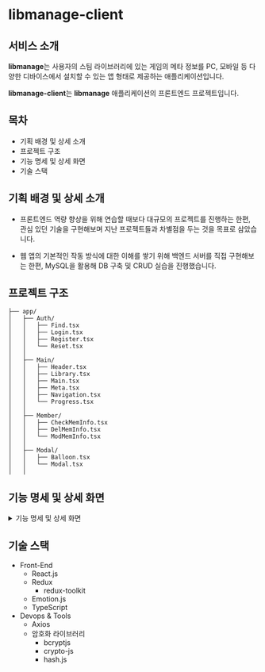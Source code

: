 # libmanage-client

## 서비스 소개
**libmanage**는 사용자의 스팀 라이브러리에 있는 게임의 메타 정보를 PC, 모바일 등 다양한 디바이스에서 설치할 수 있는 앱 형태로 제공하는 애플리케이션입니다.

**libmanage-client**는 **libmanage** 애플리케이션의 프론트엔드 프로젝트입니다.

## 목차
* 기획 배경 및 상세 소개
* 프로젝트 구조
* 기능 명세 및 상세 화면
* 기술 스택

## 기획 배경 및 상세 소개
* 프론트엔드 역량 향상을 위해 연습할 때보다 대규모의 프로젝트를 진행하는 한편, 관심 있던 기술을 구현해보며 지난 프로젝트들과 차별점을 두는 것을 목표로 삼았습니다.

* 웹 앱의 기본적인 작동 방식에 대한 이해를 쌓기 위해 백엔드 서버를 직접 구현해보는 한편, MySQL을 활용해 DB 구축 및 CRUD 실습을 진행했습니다.

## 프로젝트 구조
```
├── app/
│   ├── Auth/
│   │   ├── Find.tsx
│   │   ├── Login.tsx
│   │   ├── Register.tsx
│   │   └── Reset.tsx
│   │
│   ├── Main/
│   │   ├── Header.tsx
│   │   ├── Library.tsx
│   │   ├── Main.tsx
│   │   ├── Meta.tsx
│   │   ├── Navigation.tsx
│   │   └── Progress.tsx
│   │
│   ├── Member/
│   │   ├── CheckMemInfo.tsx
│   │   ├── DelMemInfo.tsx
│   │   └── ModMemInfo.tsx
│   │
│   ├── Modal/
│   │   ├── Balloon.tsx
│   │   └── Modal.tsx
│   │
```

## 기능 명세 및 상세 화면
<details>
<summary>기능 명세 및 상세 화면</summary>
<details>
<summary>기본 화면</summary>
<div markdown="1">

![main](https://user-images.githubusercontent.com/20578093/163828641-81572288-f474-43b1-8184-66774b385769.png)

</div>
</details>
<details>
<summary>로그인</summary>
<div markdown="1">

* DB 데이터와의 대조를 통한 **로그인** 기능
* 임의의 사용자 정보 생성을 통한 **게스트 로그인** 기능
* 로그인 없이 사용할 수 있는 **오프라인으로 접속** 기능
![libmng-login](https://user-images.githubusercontent.com/20578093/163829017-557eb190-c4a7-4fa2-b5dc-66a9455ff2e4.png)

</div>
</details>
<details>
<summary>사용자 정보 관리</summary>
<details>
<summary>회원가입</summary>
<div markdown="1">

![libmng-reg](https://user-images.githubusercontent.com/20578093/163829174-f951975e-9c38-415f-bbf6-3ba2ee7c3f2d.png)

</div>
</details>
<details>
<summary>아이디/비밀번호 찾기</summary>
<div markdown="1">

* 아이디 찾기
	![libmng_find_id](https://user-images.githubusercontent.com/20578093/163829466-3f33f88e-5f97-4b43-bf53-c4e77766d6cd.png)
* 비밀번호 찾기
	![libmng_find_pwd](https://user-images.githubusercontent.com/20578093/163829516-16e6ca66-2ab2-474a-90c7-247ed92c307f.png)
* 경우별 예시
	![libmng_find_ex](https://user-images.githubusercontent.com/20578093/163829567-8fd3c940-013e-4bfe-b4e5-a226d1bbe8dd.png)
<details>
<summary>비밀번호 재설정</summary>
<div markdown="1">

* 사용자 요청별 토큰 기반으로 비밀번호 재설정 링크 제공
* 토큰이 유효할 경우
	![libmng_token_valid](https://user-images.githubusercontent.com/20578093/163829755-41dc4186-f260-472c-b191-0e2d4d0d942a.png)
* 토큰이 만료된 경우
	![libmng_token_expired](https://user-images.githubusercontent.com/20578093/163829848-653acec0-26a4-43e5-afc8-983877fcbc7a.png)
* 올바르지 않은 토큰을 사용할 경우
	![libmng_token_invalid](https://user-images.githubusercontent.com/20578093/163829790-21496226-0e26-40a8-969f-016c6dbc1729.png)
* 오류가 발생한 경우
	![libmng_token_err](https://user-images.githubusercontent.com/20578093/163829843-149dc5fe-b619-47ef-845d-ac59bb0dd2c5.png)

</div>
</details>

</div>
</details>
<details>
<summary>회원정보 수정</summary>
<div markdown="1">

* 기능 이용 방법
	![libmng_meminfo_howto](https://user-images.githubusercontent.com/20578093/163830117-4e61e00d-da2f-4aa9-a92b-3717e37a49f8.png)
* 기능 상세
	![libmng_meminfo_mod](https://user-images.githubusercontent.com/20578093/163830125-c9eab841-7c70-4df3-a7d6-d98bf7be7093.png)

</div>
</details>
<details>
<summary>회원 탈퇴</summary>
<div markdown="1">

* 기능 이용 방법
	![libmng_meminfo_howto](https://user-images.githubusercontent.com/20578093/163830117-4e61e00d-da2f-4aa9-a92b-3717e37a49f8.png)
* 기능 상세
	![libmng_meminfo_out](https://user-images.githubusercontent.com/20578093/163830128-98d72746-8bd3-44e8-8e8c-518a94f2876a.png)

</div>
</details>
</details>
<details>
<summary>사용자 라이브러리 관리</summary>
<details>
<summary>사용자의 스팀 로그인을 통한 라이브러리 정보 등록</summary>
<div markdown="1">

1. 라이브러리를 등록할 스토어(스팀)에 로그인
	![libmng_process](https://user-images.githubusercontent.com/20578093/163830499-1c70cecd-24e9-4f9a-84ef-c6cbc3af423a.png)
2. 백엔드 서버를 통해 보유 게임의 메타데이터 검색 후 DB에 저장
	* 프론트엔드 영역은 Websocket 연결을 통해 진행 상황 정보를 백엔드 서버로부터 수령, 표시
	<details>
	<summary>상태 메시지 일람</summary>
	<div markdown="1">

	1. 보유 중인 라이브러리를 IGDB 서비스에 검색 중입니다.
		* 사용자 라이브러리에 저장된 콘텐츠(= 게임)의 제목을 기반으로 [igdb.com](https://www.igdb.com/) 데이터 검색
		![libmng_search](https://user-images.githubusercontent.com/20578093/163830505-d85aeabd-55b3-4b0e-8771-0a226d4380ff.png)
	2. IGDB 서비스로부터 메타데이터를 수신하는 중입니다. (n 회차 / 전체 m 회)
		* 애플리케이션 배포 플랫폼인 Heroku 설정으로 인해 요청 하나의 길이가 30초를 초과할 경우 강제로 접속 종료가 발생함
			* 테스트 환경에서 25개를 초과하는 아이템에 대해 검색 + 데이터 정렬을 위한 가공 + DB 저장까지 진행했을 때 연결 종료가 발생해 25개 단위로 요청
			* 테스트 환경: 와이파이 환경(5GHz 대역, 공유기까지 약 8m 거리)
		![libmng_get_meta](https://user-images.githubusercontent.com/20578093/163830487-9739134b-980a-4e06-b718-16f5e8e0da7f.png)
	3. 수신한 메타데이터를 가공하는 중입니다.
		* 검색한 메타데이터를 리스트 표시를 위한 형태로 가공
		<details>
		<summary>테이블 구조</summary>
		<div markdown="1">

		* libid: 테이블 내 번호
		* title: 콘텐츠 제목 - 텍스트 리스트 표시용
		* cover: 콘텐츠 섬네일 - 섬네일 리스트 표시용
		* igdb_url: 메타데이터 사이트상 해당 콘텐츠의 검색 결과 url
		* processed: 아래 meta 항목이 igdb 사이트에서 막 검색된 상태인지, libmanage 앱에서 표시를 위해 가공된 상태인지 표시
		* meta: 콘텐츠를 메타데이터 사이트에 검색했을 때 받을 수 있는 데이터
			* igdb의 경우 해당 사이트 고유의 id로 값이 제공되므로, libmanage 앱에서의 표시를 위해 추가 가공이 필요
			<details>
			<summary>미가공 상태 예시</summary>
			<div markdown="1">

			* number 값, string 값, number 형태의 추가 검색이 필요한 id가 혼재된 상태
			```
			{
				"id":42,
				"age_ratings":[3193],
				"aggregated_rating":80,
				"aggregated_rating_count":4,
				"alternative_names":[20708,69677,69678,69679],
				"bundles":[46712,52883],
				"category":0,
				"collection":9,
				"cover":86954,
				"created_at":1297808346,
				"external_games":[14911,62326,76954,148020,247081],
				"first_release_date":1070323200,
				"follows":24,
				"game_engines":[6],
				"game_modes":[1],
				"genres":[5,12],
				"involved_companies":[51,52],
				"keywords":[3,58,67,103,106,132,221,283,453,872,970,1026,1097,1098,1158,1219,1313,1322,1346,1423,1523,1527,2242,3061,3270,4035,4094,4134,4183,4187,4202,4250,4284,4304,4330,4345,4376,4391,4397,4420,4428,4432,4444,4446,4543,4571,4592,4594,4598,4611,4613,4619,4621,4624,4626,4634,4660,4662,4681,4712,4737,4770,4777,4832,4838,4850,4892,4896,4902,4918,4920,4980,4992,5029,5185,5197,5264,5272,5349,5350,5382,5426,5427,5479,5542,5544,5554,5578,5583,5595,5599,5697,5704,5760,5783,5799,5800,5812,5892,5963,6002,6005,6135,6250,6258,6260,6261,6352,6363,6374,6377,6378,6391,6397,6400,6428,6478,6589,6619,6621,6624,6630,6737,6767,7021,7038,7353,7476,7498,7582,7593,7670,8101,8262,8792,8806,8969,8996,9003,9083,9291,9306,9313,9376,9378,9382,9444,9653,10047,10048,10322,11067,11699,11810,12123,12195,12254,12279,12442,13114,13115,13117,16058],
				"name":"Deus Ex: Invisible War",
				"platforms":[6,11],
				"player_perspectives":[1],
				"rating":63.0240945538585,
				"rating_count":83,
				"release_dates":[17,14215],
				"screenshots":[418,419,420,421,422],
				"similar_games":[41,43,2031,3042,5647,9498,9727,11270,19441,19531],
				"slug":"deus-ex-invisible-war",
				"summary":"Several religious and political factions see an opportunity to re-shape a worldwide government to their agendas. In this techno-nightmare, take part in the dark struggle to raise the world from its own ashes.\n\nThis dynamic and innovative 1st person-action/adventure brings a level of reality unprecedented in a videogame. Biotech modifications allow players to see through walls, leap 40 feet into the air, regenerate critical body damage or render yourself radar invisible. Globe-hop to real world locations such as Seattle, Antarctica, and Cairo.",
				"tags":[1,18,268435461,268435468,536870915,536870970,536870979,536871015,536871018,536871044,536871133,536871195,536871365,536871784,536871882,536871938,536872009,536872010,536872070,536872131,536872225,536872234,536872258,536872335,536872435,536872439,536873154,536873973,536874182,536874947,536875006,536875046,536875095,536875099,536875114,536875162,536875196,536875216,536875242,536875257,536875288,536875303,536875309,536875332,536875340,536875344,536875356,536875358,536875455,536875483,536875504,536875506,536875510,536875523,536875525,536875531,536875533,536875536,536875538,536875546,536875572,536875574,536875593,536875624,536875649,536875682,536875689,536875744,536875750,536875762,536875804,536875808,536875814,536875830,536875832,536875892,536875904,536875941,536876097,536876109,536876176,536876184,536876261,536876262,536876294,536876338,536876339,536876391,536876454,536876456,536876466,536876490,536876495,536876507,536876511,536876609,536876616,536876672,536876695,536876711,536876712,536876724,536876804,536876875,536876914,536876917,536877047,536877162,536877170,536877172,536877173,536877264,536877275,536877286,536877289,536877290,536877303,536877309,536877312,536877340,536877390,536877501,536877531,536877533,536877536,536877542,536877649,536877679,536877933,536877950,536878265,536878388,536878410,536878494,536878505,536878582,536879013,536879174,536879704,536879718,536879881,536879908,536879915,536879995,536880203,536880218,536880225,536880288,536880290,536880294,536880356,536880565,536880959,536880960,536881234,536881979,536882611,536882722,536883035,536883107,536883166,536883191,536883354,536884026,536884027,536884029,536886970],
				"themes":[1,18],
				"total_rating":71.51204727692925,
				"total_rating_count":87,
				"updated_at":1635246352,
				"url":"https://www.igdb.com/games/deus-ex-invisible-war",
				"videos":[10],
				"websites":[40860,40861,118817,127466,127467],
				"checksum":"c5d279b8-a8d6-ed33-c612-69f87661f8be"
			}
			```

			</div>
			</details>
			<details>
			<summary>가공 상태 예시</summary>
			<div markdown="1">

			* 표시할 데이터만 추출한 후 개별적인 검색 요청을 통해 유의미한 값을 수령하는 방식으로 가공 진행
			```
			{
				"artworks":["ars1d"],
				"covers":["co1vok"],
				"collections":["Batman: Arkham"],
				"genres":["Hack and slash/Beat ''em up","Adventure"],
				"game_videos":["T8bu2Y_cZb8"],
				"game_modes":["Single player"],
				"player_perspectives":["Third person"],
				"franchises":["Batman"],
				"release_dates":[{"id":208307,"human":"Mar 26, 2010","platform":6,"platform_name":"PC (Microsoft Windows)"},{"id":208308,"human":"May 11, 2010","platform":9,"platform_name":"PlayStation 3"},{"id":208309,"human":"May 11, 2010","platform":12,"platform_name":"Xbox 360"},{"id":208310,"human":"Nov 03, 2011","platform":14,"platform_name":"Mac"},{"id":208311,"human":"Mar 26, 2010","platform":9,"platform_name":"PlayStation 3"},{"id":208312,"human":"Mar 26, 2010","platform":12,"platform_name":"Xbox 360"}],
				"platforms":["PC (Microsoft Windows)","PlayStation 3","Xbox 360","Mac"],
				"themes":["Action","Horror","Stealth"],
				"age_ratings":[{"id":29694,"category":1,"rating":10},{"id":29695,"category":2,"rating":3}],
				"screenshots":["giqxuveuvxoc9e8zwh64","ppduuwevxcv7ttbs6pwy","ks88mlsjpk5ggdniz4sw","m5cbxh6yq3cobpe6dord","uqtqx7bajgm51ld0sjxg"],
				"involved_companies":[{"id":51849,"company":50,"developer":false,"publisher":true,"company_name":"WB Games"},{"id":106800,"company":164,"developer":true,"publisher":false,"company_name":"Rocksteady Studios"},{"id":106801,"company":4,"developer":false,"publisher":true,"company_name":"Eidos Interactive"},{"id":106802,"company":23,"developer":false,"publisher":false,"company_name":"Feral Interactive"},{"id":106803,"company":165,"developer":false,"publisher":true,"company_name":"DC Entertainment"}],
				"websites":[{"id":40018,"category":13,"url":"https://store.steampowered.com/app/35140"},{"id":120154,"category":16,"url":"https://www.epicgames.com/store/en-US/product/batman-arkham-asylum/home"},{"id":150964,"category":1,"url":"http://rocksteadyltd.com/#arkham-asylum"},{"id":150965,"category":6,"url":"https://www.twitch.tv/rocksteady"},{"id":150966,"category":9,"url":"https://www.youtube.com/user/BatmanArkhamCity"},{"id":150967,"category":4,"url":"https://www.facebook.com/BatmanArkhamUK"},{"id":150968,"category":5,"url":"https://twitter.com/batmanarkham"},{"id":150969,"category":8,"url":"https://www.instagram.com/batmanarkham"},{"id":150970,"category":14,"url":"https://www.reddit.com/r/BatmanArkham"},{"id":150971,"category":2,"url":"https://batman.fandom.com/wiki/Batman:_Arkham_Asylum"}],
				"name":"Batman: Arkham Asylum - Game of the Year Edition",
				"summary":"Critically acclaimed Batman: Arkham Asylum returns with a remastered Game of the Year Edition, featuring 4 extra Challenge Maps. The additional Challenge Maps are Crime Alley; Scarecrow Nightmare; Totally Insane and Nocturnal Hunter (both from the Insane Night Map Pack). \n- Utilize the unique FreeFlow™ combat system to chain together unlimited combos seamlessly and battle with huge groups of The Joker’s henchmen in brutal melee brawls \n- Investigate as Batman, the WORLD’S GREATEST DETECTIVE, by solving intricate puzzles with the help of cutting edge forensic tools including x-ray scanning, fingerprint scans, ‘Amido Black’ spray and a pheromone tracker \n- Face off against Gotham’s greatest villains including The Joker, HARLEY QUINN, POISON IVY and KILLER CROC \n- Become the Invisible Predator™ with Batman’s fear takedowns and unique vantage point system to move without being seen and hunt enemies \n- Choose multiple takedown methods, including swooping from the sky and smashing through walls. \n- Explore every inch of Arkham Asylum and roam freely on the infamous island, presented for the first time ever in its gritty and realistic entirety \n- Experience what it’s like to be BATMAN using BATARANGS, explosive gel aerosol, The Batclaw, sonar resonator and the line launcher \n- Unlock more secrets by completing hidden challenges in the world and develop and customize equipment by earning experience points \n- Enjoy complete superhero freedom in the environment with the use of Batman’s grapnel gun to get to any place you can see, jump from any height and glide in any direction",
				"totalRating":89.39922440890159
			}
			```

			</div>
			</details>
		```
		+--------------+-------------+------+-----+---------+----------------+
		| Field        | Type        | Null | Key | Default | Extra          |
		+--------------+-------------+------+-----+---------+----------------+
		| libid        | int(11)     | No   | PRI | NULL    | auto_increment |
		| title        | text        | No   |     | NULL    |                |
		| cover        | text        | Yes  |     | NULL    |                |
		| igdb_url     | text        | No   |     | NULL    |                |
		| processed    | char(5)     | No   |     | NULL    |                |
		| meta         | text        | No   |     | NULL    |                |
		+--------------+-------------+------+-----+---------+----------------+
		```

		</div>
		</details>
		![libmng_proc_meta](https://user-images.githubusercontent.com/20578093/163830494-c5dbc240-6556-4066-af5b-a940d8720ed5.png)
	4. 메타데이터의 저장이 완료됐습니다.
		* 사용자 라이브러리에 등록된 모든 아이템의 메타데이터를 검색, 가공한 후 DB에 저장까지 마친 상태
		![libmng_save_done](https://user-images.githubusercontent.com/20578093/163830503-48aeebef-6628-4353-8eeb-828c09cb474b.png)

	</div>
	</details>

</div>
</details>
<details>
<summary>카테고리 관리</summary>
<div markdown="1">

* 원하는 목록만 표시
	![libmng_cat_filter](https://user-images.githubusercontent.com/20578093/163830869-b42cde91-d194-4aac-adac-e4ac38e088ae.png)
	<details>
	<summary>카테고리 목록 정렬 기능</summary>
	![libmng_cat_reorder](https://user-images.githubusercontent.com/20578093/163830872-9c752e63-1389-4f14-bb0d-28bddbc67bac.png)
	<details>
	<summary>기능 시연</summary>
	![libmng_cat_reorder_demo](https://user-images.githubusercontent.com/20578093/163830853-009708fb-8d2a-47a0-85b9-a004258072e4.gif)
	</details>
	</details>

</div>
</details>
<details>
<summary>라이브러리 텍스트/섬네일 표시</summary>
<div markdown="1">

* 텍스트 리스트
	![libmng_txt_list](https://user-images.githubusercontent.com/20578093/163831234-c6c5c7cd-1110-4320-91d8-fc902c7f15eb.png)
* 섬네일 리스트
	![libmng_thumbs_list](https://user-images.githubusercontent.com/20578093/163831228-8ac92217-054c-477d-87ce-584e7c5d18b6.png)
<details>
<summary>섬네일 크기 조정 시연</summary>
<div markdown="1">

![libmng_thumbs_resize_demo](https://user-images.githubusercontent.com/20578093/163831207-345f157e-55e6-4083-98ca-630a9743dd63.gif)

</div>
</details>

</div>
</details>
<details>
<summary>라이브러리 필터링 기능</summary>
<details>
<summary>카테고리/스토어 단위 필터 시연</summary>
<div markdown="1">

* 기본 State: `all`
	* all 버튼을 누를 경우 목록 제거/표시 전환
* 개별 스토어 클릭(= 클릭 1회) → state를 해당 스토어(steam)로 변경
	* 스토어 버튼 2회째 클릭: 목록 제거
	* 스토어 버튼 3회째 클릭: 목록 표시
![libmng_lib_store_filter](https://user-images.githubusercontent.com/20578093/163831420-c344438a-ee53-4ec8-8e1c-e59c3f55c7ce.gif)

</div>
</details>
<details>
<summary>라이브러리 내 필터 시연</summary>
<div markdown="1">

* `Array.prototype.filter()`를 사용해 표시 아이템 필터링
![libmng_lib_txt_filter](https://user-images.githubusercontent.com/20578093/163831428-57ad0cce-219b-4cc2-ad26-0b9610ea4181.gif)

</div>
</details>
</details>
<details>
<summary>라이브러리 열람</summary>
<div markdown="1">

* 사용자 라이브러리 중 [igdb.com](https://www.igdb.com/) 등록 데이터 열람 기능
	<details>
	<summary>항목</summary>
	<div markdown="1">

	* 메타 점수
	* 연령 제한
	* 게임 소개
	* 게임 스크린샷 등 미디어
	* 상세 정보

	</div>
	</details>
* 열람 화면
	![libmng_meta_main](https://user-images.githubusercontent.com/20578093/163831575-851eb917-feae-4030-8507-75777fcc2659.png)
* 스크린샷 열람
	![libmng_meta_media](https://user-images.githubusercontent.com/20578093/163831592-aef56b52-e591-4eb9-ac92-7bc393062144.png)
* 기타 상세 정보 열람
	![libmng_meta_meta](https://user-images.githubusercontent.com/20578093/163831598-0c721549-37e2-48be-958d-ee8f82bee3bc.png)
</div>
</details>
</details>
</details>

## 기술 스택
* Front-End
	* React.js
	* Redux
		* redux-toolkit
	* Emotion.js
	* TypeScript
* Devops & Tools
	* Axios
	* 암호화 라이브러리
		* bcryptjs
		* crypto-js
		* hash.js
